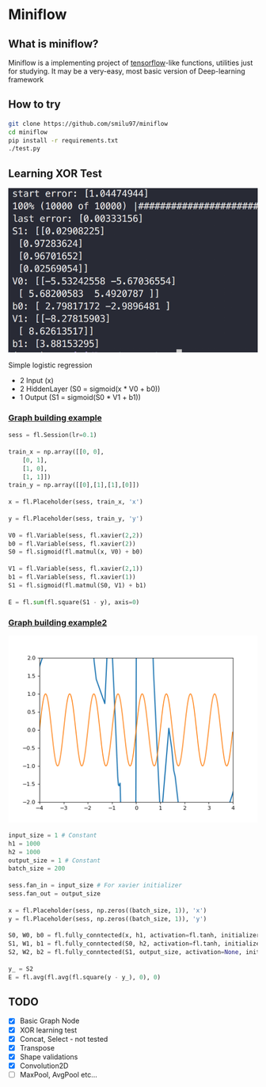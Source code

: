 
# Miniflow

## What is miniflow?

Miniflow is a implementing project of [tensorflow](https://github.com/tensorflow/tensorflow)-like functions, utilities just for studying.
It may be a very-easy, most basic version of Deep-learning framework

## How to try

```sh
git clone https://github.com/smilu97/miniflow
cd miniflow
pip install -r requirements.txt
./test.py
```

## Learning XOR Test

![xor_test](static/xor_test.png)

Simple logistic regression

- 2 Input (x)
- 2 HiddenLayer (S0 = sigmoid(x * V0 + b0))
- 1 Output (S1 = sigmoid(S0 * V1 + b1))
  
### [Graph building example](test/xor.py)

```python
sess = fl.Session(lr=0.1)

train_x = np.array([[0, 0],
    [0, 1],
    [1, 0],
    [1, 1]])
train_y = np.array([[0],[1],[1],[0]])

x = fl.Placeholder(sess, train_x, 'x')

y = fl.Placeholder(sess, train_y, 'y')

V0 = fl.Variable(sess, fl.xavier(2,2))
b0 = fl.Variable(sess, fl.xavier(2))
S0 = fl.sigmoid(fl.matmul(x, V0) + b0)

V1 = fl.Variable(sess, fl.xavier(2,1))
b1 = fl.Variable(sess, fl.xavier(1))
S1 = fl.sigmoid(fl.matmul(S0, V1) + b1)

E = fl.sum(fl.square(S1 - y), axis=0)
```

### [Graph building example2](test/sin.py)

![sin_test](static/sin.gif)

```python
input_size = 1 # Constant
h1 = 1000
h2 = 1000
output_size = 1 # Constant
batch_size = 200

sess.fan_in = input_size # For xavier initializer
sess.fan_out = output_size

x = fl.Placeholder(sess, np.zeros((batch_size, 1)), 'x')
y = fl.Placeholder(sess, np.zeros((batch_size, 1)), 'y')

S0, W0, b0 = fl.fully_conntected(x, h1, activation=fl.tanh, initializer=fl.xavier_initializer())
S1, W1, b1 = fl.fully_conntected(S0, h2, activation=fl.tanh, initializer=fl.xavier_initializer())
S2, W2, b2 = fl.fully_conntected(S1, output_size, activation=None, initializer=fl.xavier_initializer())

y_ = S2
E = fl.avg(fl.avg(fl.square(y - y_), 0), 0)
```

## TODO

- [x] Basic Graph Node
- [x] XOR learning test
- [x] Concat, Select - not tested
- [x] Transpose
- [x] Shape validations
- [x] Convolution2D
- [ ] MaxPool, AvgPool etc...
